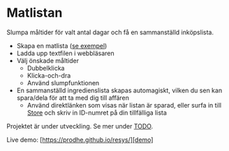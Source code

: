 # Matlistan

Slumpa måltider för valt antal dagar och få en sammanställd inköpslista.

- Skapa en matlista ([se exempel][matlista])
- Ladda upp textfilen i webbläsaren
- Välj önskade måltider
    - Dubbelklicka
    - Klicka-och-dra
    - Använd slumpfunktionen
- En sammanställd ingredienslista skapas automagiskt, vilken du sen kan
spara/dela för att ta med dig till affären
    - Använd direktlänken som visas när listan är sparad, eller surfa in
    till [Store][store] och skriv in ID-numret på din tillfälliga lista

Projektet är under utveckling. Se mer under [TODO](./TODO.md).

Live demo:
[https://prodhe.github.io/resys/][demo]

[demo]: https://prodhe.github.io/resys/
[matlista]: https://prodhe.github.io/foodlist/Matlista.txt
[store]: https://vargklippan.se/matlistan/store/
